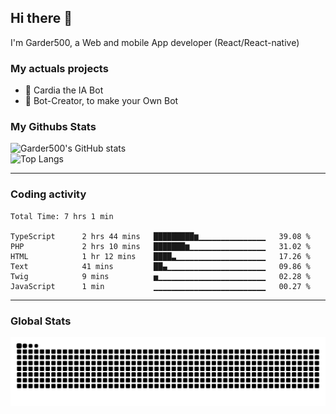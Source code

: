 ## Hi there 👋

I'm Garder500, a Web and mobile App developer (React/React-native)


### My actuals projects 
- 🔭 Cardia the IA Bot
- 🌱 Bot-Creator, to make your Own Bot

### My Githubs Stats

<!--- ![Garder 500 stats](https://github-readme-stats.vercel.app/api?username=garder500&show_icons=true&theme=Gradient) -->
![Garder500's GitHub stats](https://github-readme-stats.vercel.app/api?username=garder500&show_icons=true&theme=material-palenight&include_all_commits=true&custom_title=My%20Github%20Stats)
<br/>
![Top Langs](https://github-readme-stats.vercel.app/api/top-langs/?username=garder500&theme=material-palenight&layout=compact)

---
### Coding activity

<!--START_SECTION:waka-->

```text
Total Time: 7 hrs 1 min

TypeScript      2 hrs 44 mins   █████████▆▁▁▁▁▁▁▁▁▁▁▁▁▁▁▁   39.08 %
PHP             2 hrs 10 mins   ███████▆▁▁▁▁▁▁▁▁▁▁▁▁▁▁▁▁▁   31.02 %
HTML            1 hr 12 mins    ████▃▁▁▁▁▁▁▁▁▁▁▁▁▁▁▁▁▁▁▁▁   17.26 %
Text            41 mins         ██▄▁▁▁▁▁▁▁▁▁▁▁▁▁▁▁▁▁▁▁▁▁▁   09.86 %
Twig            9 mins          ▅▁▁▁▁▁▁▁▁▁▁▁▁▁▁▁▁▁▁▁▁▁▁▁▁   02.28 %
JavaScript      1 min           ▁▁▁▁▁▁▁▁▁▁▁▁▁▁▁▁▁▁▁▁▁▁▁▁▁   00.27 %
```

<!--END_SECTION:waka-->

---

### Global Stats 

![Snake.svg](https://github.com/garder500/garder500/blob/output/github-contribution-grid-snake.svg)
